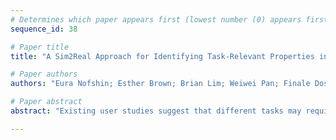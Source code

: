 ```yaml
--- 
# Determines which paper appears first (lowest number (0) appears first)
sequence_id: 38

# Paper title 
title: "A Sim2Real Approach for Identifying Task-Relevant Properties in Interpretable Machine Learning"

# Paper authors 
authors: "Eura Nofshin; Esther Brown; Brian Lim; Weiwei Pan; Finale Doshi-Velez"

# Paper abstract 
abstract: "Existing user studies suggest that different tasks may require explanations with different properties. However, user studies are expensive. In this paper, we introduce XAIsim2real, a generalizable, cost-effective method for identifying task-relevant explanation properties in silico, which can guide the design of more expensive user studies. We use XAIsim2real to identify relevant proxies for three example tasks and validate our simulation with real user studies."

--- 
```

